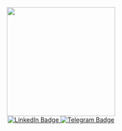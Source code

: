 
<!--
**TigranMakyan/TigranMakyan** is a ✨ _special_ ✨ repository because its `README.md` (this file) appears on your GitHub profile.

Here are some ideas to get you started:

- 🔭 I’m currently working on ...
- 🌱 I’m currently learning ...
- 👯 I’m looking to collaborate on ...
- 🤔 I’m looking for help with ...
- 💬 Ask me about ...
- 📫 How to reach me: ...
- 😄 Pronouns: ...
- ⚡ Fun fact: ...
-->

<!--
<h1 align="center">Hi there👋 ! I am <a href="https://fedoraproject.org/wiki/User:thunderbirdtr" target="_blank">Onuralp</a>!</h1>
-->
<div id="header" align="center">
  <img src="https://media.giphy.com/media/jgo38wEND0D8A/giphy.gif" width="250"/>
</div>

<div id="badges", align="center">
  <a href="www.linkedin.com/in/tigranmakyan">
    <img src="https://img.shields.io/badge/LinkedIn-blue?style=for-the-badge&logo=linkedin&logoColor=white" alt="LinkedIn Badge"/>
  </a>
  <a href="www.t.me/Tigran_Makyan">
    <img src="https://img.shields.io/badge/Telegram-blue?style=for-the-badge&logo=telegram&logoColor=white" alt="Telegram Badge"/>
  </a>
</div>
